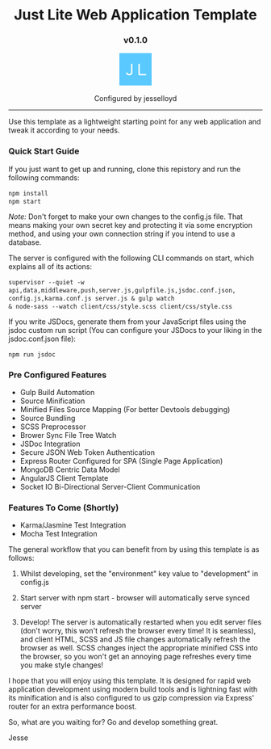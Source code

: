 <h1 align="center">
Just Lite Web Application Template
</h1>
<h3 align="center">
v0.1.0
</h3>
<p align="center">
<img src="https://raw.githubusercontent.com/jesselloyd/just-lite-webapp-template/master/client/img/favicon.png" alt="J L"/>
</p>
<p align="center">Configured by jesselloyd</p>

---

Use this template as a lightweight starting point for any web application and tweak it according to your needs.

### Quick Start Guide

If you just want to get up and running, clone this repistory and run the following commands:


```
npm install
npm start
```

*Note:* Don't forget to make your own changes to the config.js file. That means making your own secret key and protecting it via some encryption method, and using your own connection string if you intend to use a database.

The server is configured with the following CLI commands on start, which explains all of its actions:

```
supervisor --quiet -w api,data,middleware,push,server.js,gulpfile.js,jsdoc.conf.json,
config.js,karma.conf.js server.js & gulp watch
& node-sass --watch client/css/style.scss client/css/style.css
```

If you write JSDocs, generate them from your JavaScript files using the jsdoc custom run script (You can configure your JSDocs to your liking in the jsdoc.conf.json file):

```
npm run jsdoc
```

### Pre Configured Features

* Gulp Build Automation
* Source Minification
* Minified Files Source Mapping (For better Devtools debugging)
* Source Bundling
* SCSS Preprocessor
* Brower Sync File Tree Watch
* JSDoc Integration
* Secure JSON Web Token Authentication
* Express Router Configured for SPA (Single Page Application)
* MongoDB Centric Data Model
* AngularJS Client Template
* Socket IO Bi-Directional Server-Client Communication

### Features To Come (Shortly)

* Karma/Jasmine Test Integration
* Mocha Test Integration

The general workflow that you can benefit from by using this template is as follows:

1. Whilst developing, set the "environment" key value to "development" in config.js

2. Start server with npm start - browser will automatically serve synced server

3. Develop! The server is automatically restarted when you edit server files (don't worry, this won't refresh the browser every time! It is seamless), and client HTML, SCSS and JS file changes automatically refresh the browser as well.
SCSS changes inject the appropriate minified CSS into the browser, so you won't get an annoying page refreshes every time you make style changes!

I hope that you will enjoy using this template. It is designed for rapid web application development using modern build tools and is lightning fast with its minification and is also configured to us gzip compression via Express' router for an extra performance boost.

So, what are you waiting for? Go and develop something great.

Jesse
